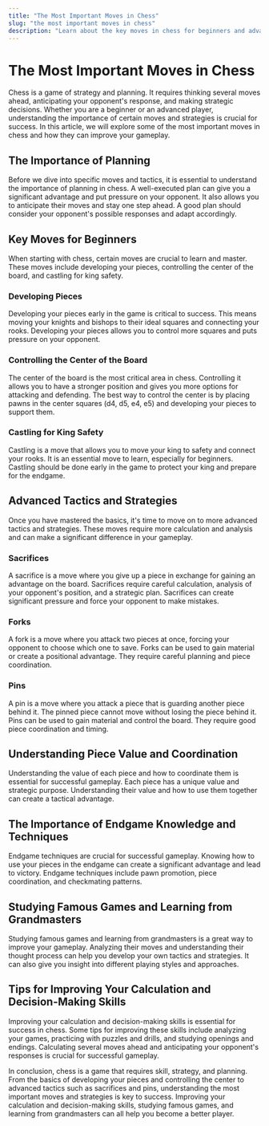 ```yaml
---
title: "The Most Important Moves in Chess"
slug: "the most important moves in chess"
description: "Learn about the key moves in chess for beginners and advanced players, understanding piece value and coordination, endgame techniques, studying famous games, and improving decision-making skills."
---
```


# The Most Important Moves in Chess

Chess is a game of strategy and planning. It requires thinking several moves ahead, anticipating your opponent's response, and making strategic decisions. Whether you are a beginner or an advanced player, understanding the importance of certain moves and strategies is crucial for success. In this article, we will explore some of the most important moves in chess and how they can improve your gameplay.

## The Importance of Planning

Before we dive into specific moves and tactics, it is essential to understand the importance of planning in chess. A well-executed plan can give you a significant advantage and put pressure on your opponent. It also allows you to anticipate their moves and stay one step ahead. A good plan should consider your opponent's possible responses and adapt accordingly.

## Key Moves for Beginners

When starting with chess, certain moves are crucial to learn and master. These moves include developing your pieces, controlling the center of the board, and castling for king safety.

### Developing Pieces

Developing your pieces early in the game is critical to success. This means moving your knights and bishops to their ideal squares and connecting your rooks. Developing your pieces allows you to control more squares and puts pressure on your opponent.

### Controlling the Center of the Board

The center of the board is the most critical area in chess. Controlling it allows you to have a stronger position and gives you more options for attacking and defending. The best way to control the center is by placing pawns in the center squares (d4, d5, e4, e5) and developing your pieces to support them.

### Castling for King Safety

Castling is a move that allows you to move your king to safety and connect your rooks. It is an essential move to learn, especially for beginners. Castling should be done early in the game to protect your king and prepare for the endgame.

## Advanced Tactics and Strategies

Once you have mastered the basics, it's time to move on to more advanced tactics and strategies. These moves require more calculation and analysis and can make a significant difference in your gameplay.

### Sacrifices

A sacrifice is a move where you give up a piece in exchange for gaining an advantage on the board. Sacrifices require careful calculation, analysis of your opponent's position, and a strategic plan. Sacrifices can create significant pressure and force your opponent to make mistakes.

### Forks

A fork is a move where you attack two pieces at once, forcing your opponent to choose which one to save. Forks can be used to gain material or create a positional advantage. They require careful planning and piece coordination.

### Pins

A pin is a move where you attack a piece that is guarding another piece behind it. The pinned piece cannot move without losing the piece behind it. Pins can be used to gain material and control the board. They require good piece coordination and timing.

## Understanding Piece Value and Coordination

Understanding the value of each piece and how to coordinate them is essential for successful gameplay. Each piece has a unique value and strategic purpose. Understanding their value and how to use them together can create a tactical advantage.

## The Importance of Endgame Knowledge and Techniques

Endgame techniques are crucial for successful gameplay. Knowing how to use your pieces in the endgame can create a significant advantage and lead to victory. Endgame techniques include pawn promotion, piece coordination, and checkmating patterns.

## Studying Famous Games and Learning from Grandmasters

Studying famous games and learning from grandmasters is a great way to improve your gameplay. Analyzing their moves and understanding their thought process can help you develop your own tactics and strategies. It can also give you insight into different playing styles and approaches.

## Tips for Improving Your Calculation and Decision-Making Skills

Improving your calculation and decision-making skills is essential for success in chess. Some tips for improving these skills include analyzing your games, practicing with puzzles and drills, and studying openings and endings. Calculating several moves ahead and anticipating your opponent's responses is crucial for successful gameplay.

In conclusion, chess is a game that requires skill, strategy, and planning. From the basics of developing your pieces and controlling the center to advanced tactics such as sacrifices and pins, understanding the most important moves and strategies is key to success. Improving your calculation and decision-making skills, studying famous games, and learning from grandmasters can all help you become a better player.
